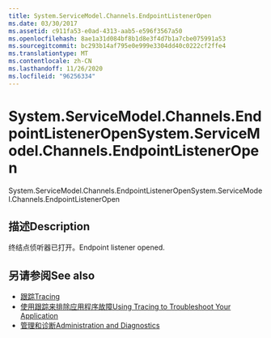 ```yaml
---
title: System.ServiceModel.Channels.EndpointListenerOpen
ms.date: 03/30/2017
ms.assetid: c911fa53-e0ad-4313-aab5-e596f3567a50
ms.openlocfilehash: 8ae1a31d084bf8b1d8e3f4d7b1a7cbe075991a53
ms.sourcegitcommit: bc293b14af795e0e999e3304dd40c0222cf2ffe4
ms.translationtype: MT
ms.contentlocale: zh-CN
ms.lasthandoff: 11/26/2020
ms.locfileid: "96256334"
---
```

# <a name="systemservicemodelchannelsendpointlisteneropen"></a><span data-ttu-id="81ef8-102">System.ServiceModel.Channels.EndpointListenerOpen</span><span class="sxs-lookup"><span data-stu-id="81ef8-102">System.ServiceModel.Channels.EndpointListenerOpen</span></span>

<span data-ttu-id="81ef8-103">System.ServiceModel.Channels.EndpointListenerOpen</span><span class="sxs-lookup"><span data-stu-id="81ef8-103">System.ServiceModel.Channels.EndpointListenerOpen</span></span>  
  
## <a name="description"></a><span data-ttu-id="81ef8-104">描述</span><span class="sxs-lookup"><span data-stu-id="81ef8-104">Description</span></span>  

 <span data-ttu-id="81ef8-105">终结点侦听器已打开。</span><span class="sxs-lookup"><span data-stu-id="81ef8-105">Endpoint listener opened.</span></span>  
  
## <a name="see-also"></a><span data-ttu-id="81ef8-106">另请参阅</span><span class="sxs-lookup"><span data-stu-id="81ef8-106">See also</span></span>

- [<span data-ttu-id="81ef8-107">跟踪</span><span class="sxs-lookup"><span data-stu-id="81ef8-107">Tracing</span></span>](index.md)
- [<span data-ttu-id="81ef8-108">使用跟踪来排除应用程序故障</span><span class="sxs-lookup"><span data-stu-id="81ef8-108">Using Tracing to Troubleshoot Your Application</span></span>](using-tracing-to-troubleshoot-your-application.md)
- [<span data-ttu-id="81ef8-109">管理和诊断</span><span class="sxs-lookup"><span data-stu-id="81ef8-109">Administration and Diagnostics</span></span>](../index.md)

